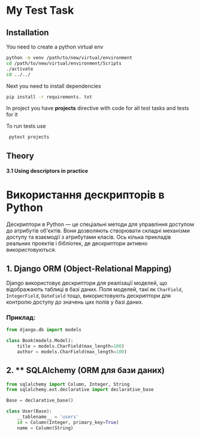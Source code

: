 # My Test Task 

## Installation

You need to create a python virtual env 
```bash
python -m venv /path/to/new/virtual/environment
cd /path/to/new/virtual/environment/Scripts
./activate
cd ../../
```

Next you need to install dependencies

```bash
pip install -r requirements. txt
```
In project you have **projects** directive with code for all test tasks
and tests for it

To run tests use 
```bash
 pytest projects
```
## Theory
#### 3.1 Using descriptors in practice
# Використання дескрипторів в Python

Дескриптори в Python — це спеціальні методи для управління доступом до атрибутів об'єктів. Вони дозволяють створювати складні механізми доступу та взаємодії з атрибутами класів. Ось кілька прикладів реальних проектів і бібліотек, де дескриптори активно використовуються.

## 1. **Django ORM (Object-Relational Mapping)**

Django використовує дескриптори для реалізації моделей, що відображають таблиці в базі даних. Поля моделей, такі як `CharField`, `IntegerField`, `DateField` тощо, використовують дескриптори для контролю доступу до значень цих полів у базі даних.

### Приклад:
```python
from django.db import models

class Book(models.Model):
    title = models.CharField(max_length=100)
    author = models.CharField(max_length=100)
```
## 2. **  SQLAlchemy (ORM для бази даних)
```python
from sqlalchemy import Column, Integer, String
from sqlalchemy.ext.declarative import declarative_base

Base = declarative_base()

class User(Base):
    __tablename__ = 'users'
    id = Column(Integer, primary_key=True)
    name = Column(String)
```